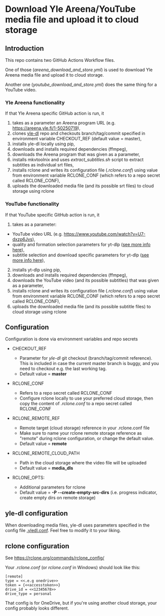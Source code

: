 # Download Yle Areena/YouTube media file and upload it to cloud storage

## Introduction

This repo contains two GitHub Actions Workflow files. 

One of those (_areena_download_and_store.yml_) is used to download Yle Areena media file and upload it to cloud storage. 

Another one (_youtube_download_and_store.yml_) does the same thing for a YouTube video.

### Yle Areena functionality

 If that Yle Areena specific GitHub action is run, it 
1. takes as a parameter an Areena program URL (e.g. https://areena.yle.fi/1-50250719), 
1. clones [yle-dl](https://github.com/aajanki/yle-dl.git) repo and checkouts branch/tag/commit specified in environment variable CHECKOUT_REF (default value = master),
1. installs yle-dl locally using pip,
1. downloads and installs required dependencies (ffmpeg),
1. downloads the Areena program that was given as a parameter,
1. installs mkvtoolnix and uses *extract_subtitles.sh* script to extract subtitles as individual srt files,
1. installs rclone and writes its configuration file (*.rclone.conf*) using value from environment variable RCLONE_CONF (which refers to a repo secret called RCLONE_CONF),
1. uploads the downloaded media file (and its possible srt files) to cloud storage using rclone

### YouTube functionality

If that YouTube specific GitHub action is run, it 
1. takes as a parameter:
* YouTube video URL (e.g. https://www.youtube.com/watch?v=U7-dxzp6Jvs), 
* quality and formation selection parameters for yt-dlp ([see more info here](https://github.com/yt-dlp/yt-dlp#format-selection)),
* subtitle selection and download specific parameters for yt-dlp ([see more info here](https://github.com/yt-dlp/yt-dlp#subtitle-options)),
2. installs yt-dlp using pip,
1. downloads and installs required dependencies (ffmpeg),
1. downloads the YouTube video (and its possible subtitles) that was given as a parameter,
1. installs rclone and writes its configuration file (*.rclone.conf*) using value from environment variable RCLONE_CONF (which refers to a repo secret called RCLONE_CONF),
1. uploads the downloaded media file (and its possible subtitle files) to cloud storage using rclone

## Configuration

Configuration is done via environment variables and repo secrets

* CHECKOUT_REF
  * Parameter for _yle-dl_ git checkout (branch/tag/commit reference). This is included in case the current master branch is buggy, and you need to checkout e.g. the last working tag.
  * Default value = **master**

* RCLONE_CONF
  * Refers to a repo secret called RCLONE_CONF
  * Configure rclone locally to use your preferred cloud storage, then copy the content of *.rclone.conf* to a repo secret called RCLONE_CONF

* RCLONE_REMOTE_REF
  * Remote target (cloud storage) reference in your .rclone.conf file
  * Make sure to name your rclone remote storage reference as "remote" during rclone configuration, or change the default value.
  * Default value = **remote**
  
* RCLONE_REMOTE_CLOUD_PATH
  * Path in the cloud storage where the video file will be uploaded
  * Default value = **media_dls**

* RCLONE_OPTS: 
  * Additional parameters for rclone
  * Default value = **-P --create-empty-src-dirs**  (i.e. progress indicator, create empty dirs on remote storage)

## yle-dl configuration

When downloading media files, yle-dl uses parameters specified in the config file [.yledl.conf](.yledl.conf). Feel free to modify it to your liking.

## rclone configuration

See https://rclone.org/commands/rclone_config/

Your *.rclone.conf* (or *rclone.conf* in Windows) should look like this:

```config
[remote]
type = <<.e.g onedrive>>
token = {<<accesstoken>>}
drive_id = <<12345678>>
drive_type = personal
```

That config is for OneDrive, but if you're using another cloud storage, your config probably looks different.
 

